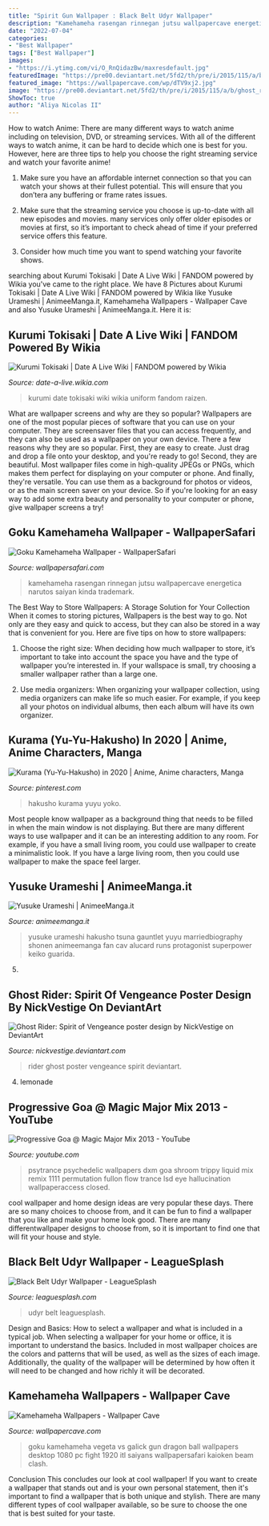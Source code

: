 ```yaml
---
title: "Spirit Gun Wallpaper : Black Belt Udyr Wallpaper"
description: "Kamehameha rasengan rinnegan jutsu wallpapercave energetica narutos saiyan kinda trademark"
date: "2022-07-04"
categories:
- "Best Wallpaper"
tags: ["Best Wallpaper"]
images:
- "https://i.ytimg.com/vi/O_RnQidazBw/maxresdefault.jpg"
featuredImage: "https://pre00.deviantart.net/5fd2/th/pre/i/2015/115/a/b/ghost_rider__spirit_of_vengeance_poster_design_by_nickvestige-d4pobm2.jpg"
featured_image: "https://wallpapercave.com/wp/dTV9xj2.jpg"
image: "https://pre00.deviantart.net/5fd2/th/pre/i/2015/115/a/b/ghost_rider__spirit_of_vengeance_poster_design_by_nickvestige-d4pobm2.jpg"
ShowToc: true
author: "Aliya Nicolas II"
---
```



How to watch Anime: There are many different ways to watch anime including on television, DVD, or streaming services.
With all of the different ways to watch anime, it can be hard to decide which one is best for you. However, here are three tips to help you choose the right streaming service and watch your favorite anime!
1. Make sure you have an affordable internet connection so that you can watch your shows at their fullest potential. This will ensure that you don’tera any buffering or frame rates issues.

2. Make sure that the streaming service you choose is up-to-date with all new episodes and movies. many services only offer older episodes or movies at first, so it’s important to check ahead of time if your preferred service offers this feature.

3. Consider how much time you want to spend watching your favorite shows.

	

		
searching about Kurumi Tokisaki | Date A Live Wiki | FANDOM powered by Wikia you've came to the right place. We have 8 Pictures about Kurumi Tokisaki | Date A Live Wiki | FANDOM powered by Wikia like Yusuke Urameshi | AnimeeManga.it, Kamehameha Wallpapers - Wallpaper Cave and also Yusuke Urameshi | AnimeeManga.it. Here it is:
		
    
## Kurumi Tokisaki | Date A Live Wiki | FANDOM Powered By Wikia

<img loading=lazy src="https://vignette.wikia.nocookie.net/date-a-live/images/6/6c/Raizen_Uniform_Kurumi.jpg/revision/latest?cb=20140117110038" onerror="this.onerror=null;this.src='https://tse3.mm.bing.net/th?id=OIP.Xvcg9oBrCR4e7_0nEo4-KwAAAA&amp;pid=15.1';" alt="Kurumi Tokisaki | Date A Live Wiki | FANDOM powered by Wikia">

_Source: date-a-live.wikia.com_

>kurumi date tokisaki wiki wikia uniform fandom raizen. 

	

What are wallpaper screens and why are they so popular?
Wallpapers are one of the most popular pieces of software that you can use on your computer. They are screensaver files that you can access frequently, and they can also be used as a wallpaper on your own device. There a few reasons why they are so popular. First, they are easy to create. Just drag and drop a file onto your desktop, and you're ready to go! Second, they are beautiful. Most wallpaper files come in high-quality JPEGs or PNGs, which makes them perfect for displaying on your computer or phone. And finally, they're versatile. You can use them as a background for photos or videos, or as the main screen saver on your device. So if you're looking for an easy way to add some extra beauty and personality to your computer or phone, give wallpaper screens a try!

    
## Goku Kamehameha Wallpaper - WallpaperSafari

<img loading=lazy src="http://cdn.wallpapersafari.com/55/59/xHdC9n.jpg" onerror="this.onerror=null;this.src='https://tse1.mm.bing.net/th?id=OIP.ymU7grOd7LpxPjJBJJOIGAHaFj&amp;pid=15.1';" alt="Goku Kamehameha Wallpaper - WallpaperSafari">

_Source: wallpapersafari.com_

>kamehameha rasengan rinnegan jutsu wallpapercave energetica narutos saiyan kinda trademark. 

	

The Best Way to Store Wallpapers: A Storage Solution for Your Collection
When it comes to storing pictures, Wallpapers is the best way to go. Not only are they easy and quick to access, but they can also be stored in a way that is convenient for you. Here are five tips on how to store wallpapers:
1) Choose the right size: When deciding how much wallpaper to store, it’s important to take into account the space you have and the type of wallpaper you’re interested in. If your wallspace is small, try choosing a smaller wallpaper rather than a large one.

2) Use media organizers: When organizing your wallpaper collection, using media organizers can make life so much easier. For example, if you keep all your photos on individual albums, then each album will have its own organizer.

    
## Kurama (Yu-Yu-Hakusho) In 2020 | Anime, Anime Characters, Manga

<img loading=lazy src="https://i.pinimg.com/736x/4d/60/e0/4d60e0f1553e666c9c5e9e9aeb5a67a4.jpg" onerror="this.onerror=null;this.src='https://tse2.mm.bing.net/th?id=OIP.bgbQlCwNTHNgyWyti06VIAHaEZ&amp;pid=15.1';" alt="Kurama (Yu-Yu-Hakusho) in 2020 | Anime, Anime characters, Manga">

_Source: pinterest.com_

>hakusho kurama yuyu yoko. 

	

Most people know wallpaper as a background thing that needs to be filled in when the main window is not displaying. But there are many different ways to use wallpaper and it can be an interesting addition to any room. For example, if you have a small living room, you could use wallpaper to create a minimalistic look. If you have a large living room, then you could use wallpaper to make the space feel larger.

    
## Yusuke Urameshi | AnimeeManga.it

<img loading=lazy src="https://www.animeemanga.it/wp-content/uploads/2010/11/Yusuke-Urameshi.jpg" onerror="this.onerror=null;this.src='https://tse3.mm.bing.net/th?id=OIP.GdPcWSF0yno4A0q8asCniAAAAA&amp;pid=15.1';" alt="Yusuke Urameshi | AnimeeManga.it">

_Source: animeemanga.it_

>yusuke urameshi hakusho tsuna gauntlet yuyu marriedbiography shonen animeemanga fan cav alucard runs protagonist superpower keiko guarida. 

	

5.

    
## Ghost Rider: Spirit Of Vengeance Poster Design By NickVestige On DeviantArt

<img loading=lazy src="https://pre00.deviantart.net/5fd2/th/pre/i/2015/115/a/b/ghost_rider__spirit_of_vengeance_poster_design_by_nickvestige-d4pobm2.jpg" onerror="this.onerror=null;this.src='https://tse1.mm.bing.net/th?id=OIP.LU8puywqLbNFCVvVntC80gHaLH&amp;pid=15.1';" alt="Ghost Rider: Spirit of Vengeance poster design by NickVestige on DeviantArt">

_Source: nickvestige.deviantart.com_

>rider ghost poster vengeance spirit deviantart. 

	

4. lemonade 

    
## Progressive Goa @ Magic Major Mix 2013 - YouTube

<img loading=lazy src="https://i.ytimg.com/vi/O_RnQidazBw/maxresdefault.jpg" onerror="this.onerror=null;this.src='https://tse3.mm.bing.net/th?id=OIP.AKcPEBaQYXg8EsbxQlJVzQHaEK&amp;pid=15.1';" alt="Progressive Goa @ Magic Major Mix 2013 - YouTube">

_Source: youtube.com_

>psytrance psychedelic wallpapers dxm goa shroom trippy liquid mix remix 1111 permutation fullon flow trance lsd eye hallucination wallpaperaccess closed. 

	

cool wallpaper and home design ideas are very popular these days. There are so many choices to choose from, and it can be fun to find a wallpaper that you like and make your home look good. There are many differentwallpaper designs to choose from, so it is important to find one that will fit your house and style.

    
## Black Belt Udyr Wallpaper - LeagueSplash

<img loading=lazy src="http://www.leaguesplash.com/wp-content/uploads/2013/09/Black-Belt-Udyr.jpg" onerror="this.onerror=null;this.src='https://tse2.mm.bing.net/th?id=OIP.EAGlD1O1yk6Q2WBOUA7Z9AHaEK&amp;pid=15.1';" alt="Black Belt Udyr Wallpaper - LeagueSplash">

_Source: leaguesplash.com_

>udyr belt leaguesplash. 

	

Design and Basics: How to select a wallpaper and what is included in a typical job.
When selecting a wallpaper for your home or office, it is important to understand the basics. Included in most wallpaper choices are the colors and patterns that will be used, as well as the sizes of each image. Additionally, the quality of the wallpaper will be determined by how often it will need to be changed and how richly it will be decorated.

    
## Kamehameha Wallpapers - Wallpaper Cave

<img loading=lazy src="https://wallpapercave.com/wp/dTV9xj2.jpg" onerror="this.onerror=null;this.src='https://tse1.mm.bing.net/th?id=OIP.ahcnuw6R-ClRPfhaI8meOwHaF5&amp;pid=15.1';" alt="Kamehameha Wallpapers - Wallpaper Cave">

_Source: wallpapercave.com_

>goku kamehameha vegeta vs galick gun dragon ball wallpapers desktop 1080 pc fight 1920 itl saiyans wallpapersafari kaioken beam clash. 

	

Conclusion
This concludes our look at cool wallpaper! If you want to create a wallpaper that stands out and is your own personal statement, then it's important to find a wallpaper that is both unique and stylish. There are many different types of cool wallpaper available, so be sure to choose the one that is best suited for your taste.

